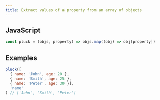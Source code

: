```yaml
---
title: Extract values of a property from an array of objects
---
```


## JavaScript
```js
const pluck = (objs, property) => objs.map((obj) => obj[property])
```

## Examples
```js
pluck([
  { name: 'John', age: 20 },
  { name: 'Smith', age: 25 },
  { name: 'Peter', age: 30 }],
  'name'
) // ['John', 'Smith', 'Peter']
```
